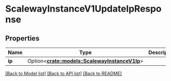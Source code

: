 # ScalewayInstanceV1UpdateIpResponse

## Properties

Name | Type | Description | Notes
------------ | ------------- | ------------- | -------------
**ip** | Option<[**crate::models::ScalewayInstanceV1Ip**](scaleway.instance.v1.Ip.md)> |  | [optional]

[[Back to Model list]](../README.md#documentation-for-models) [[Back to API list]](../README.md#documentation-for-api-endpoints) [[Back to README]](../README.md)


